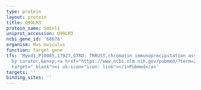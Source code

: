 ```yaml
---
type: protein
layout: protein
title: Q99LM3
protein_name: Smtnl1
uniprot_accession: Q99LM3
ncbi_gene_id: '68678'
organism: Mus musculus
function: target gene
tfs: 'Myod1,P10085,17927,GTRD; TRRUST,chromatin immunoprecipitation assay; inferred
  by curator,&ensp;<a href="https://www.ncbi.nlm.nih.gov/pubmed/?term=21352594%5Buid%5D"
  target="_blank"><i uk-icon="icon: link"></i>Pubmed</a>'
targets: ''
binding_sites: ''
---
```

